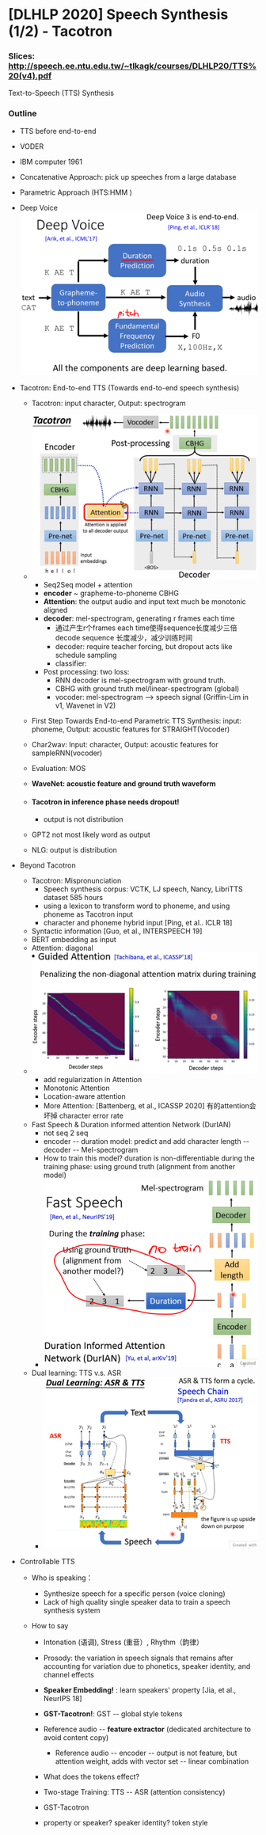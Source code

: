 # [DLHLP 2020] Speech Synthesis (1/2) - Tacotron

### Slices: http://speech.ee.ntu.edu.tw/~tlkagk/courses/DLHLP20/TTS%20(v4).pdf

Text-to-Speech (TTS) Synthesis

### Outline

*  TTS before end-to-end

  * VODER
  * IBM computer 1961
  * Concatenative Approach: pick up speeches from a large database
  * Parametric Approach (HTS:HMM )
  * Deep Voice ![5](./screenshot/SSy/5.PNG)

* Tacotron: End-to-end TTS (Towards end-to-end speech synthesis)

  * Tacotron: input character, Output: spectrogram 

  * <img src="./screenshot/SSy/1.PNG" alt="1" style="zoom:50%;" />

    * Seq2Seq model + attention
    * **encoder** ~ grapheme-to-phoneme CBHG
    * **Attention**: the output audio and input text much be monotonic aligned
    * **decoder**: mel-spectrogram, generating r frames each time
      * 通过产生r个frames each time使得sequence长度减少三倍 decode sequence 长度减少，减少训练时间
      * decoder: require teacher forcing, but dropout acts like schedule sampling
      * classifier: 
    * Post processing: two loss: 
      * RNN decoder is mel-spectrogram with ground truth. 
      * CBHG with ground truth mel/linear-spectrogram (global)
      * vocoder: mel-spectrogram --> speech signal (Griffin-Lim in v1, Wavenet in V2)

  * First Step Towards End-to-end Parametric TTS Synthesis: input: phoneme, Output: acoustic features for STRAIGHT(Vocoder)

  * Char2wav: Input: character, Output: acoustic features for sampleRNN(vocoder)

  * Evaluation: MOS

  * **WaveNet: acoustic feature and ground truth waveform**

  * #### Tacotron in inference phase needs dropout! 

    * output is not distribution

  * GPT2 not most likely word as output

  * NLG: output is distribution

* Beyond Tacotron

  * Tacotron: Mispronunciation
    * Speech synthesis corpus: VCTK, LJ speech, Nancy, LibriTTS dataset 585 hours
    * using a lexicon to transform word to phoneme, and using phoneme as Tacotron input
    * character and phoneme hybrid input [Ping, et al.. ICLR 18]
  * Syntactic information [Guo, et al., INTERSPEECH 19]
  * BERT embedding as input
  * Attention: diagonal
  * ![2](./screenshot/SSy/2.PNG)
    * add regularization in Attention 
    * Monotonic Attention
    * Location-aware attention
    * More Attention: [Battenberg, et al., ICASSP 2020] 有的attention会坏掉 character error rate
  * Fast Speech & Duration informed attention Network (DurIAN) 
    * not seq 2 seq
    * encoder -- duration model: predict and add character length -- decoder -- Mel-spectrogram
    * How to train this model?
      duration is non-differentiable 
      during the training phase: using ground truth (alignment from another model)
    * <img src="./screenshot/SSy/3.PNG" alt="3" style="zoom:50%;" />
  * Dual learning: TTS v.s. ASR
    * <img src="./screenshot/SSy/4.PNG" alt="4" style="zoom:50%;" />



* Controllable TTS

  * Who is speaking：

    * Synthesize speech for a specific person (voice cloning)
    * Lack of high quality single speaker data to train a speech synthesis system

  * How to say

    * Intonation (语调), Stress (重音）, Rhythm（韵律）

    * Prosody: the variation in speech signals that remains after accounting for variation due to phonetics, speaker identity, and channel effects

    * **Speaker Embedding!** : learn speakers' property [Jia, et al., NeurIPS 18]

    * **GST-Tacotron!**: GST -- global style tokens

    * Reference audio -- **feature extractor** (dedicated architecture to avoid content copy)

      * Reference audio -- encoder -- output is not feature, but attention weight, adds with vector set -- linear combination 

    * What does the tokens effect?

    * Two-stage Training: TTS -- ASR (attention consistency)

    * GST-Tacotron 

    * property or speaker? speaker identity?  token style 

      